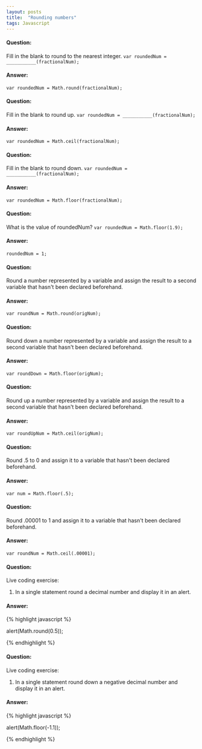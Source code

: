 ```yaml
---
layout: posts
title:  "Rounding numbers"
tags: Javascript
---
```


#### Question:
Fill in the blank to round to the nearest integer.
`var roundedNum = ___________(fractionalNum);`

#### Answer:
`var roundedNum = Math.round(fractionalNum);`

#### Question:
Fill in the blank to round up.
`var roundedNum = ___________(fractionalNum);`

#### Answer:
`var roundedNum = Math.ceil(fractionalNum);`

#### Question:
Fill in the blank to round down.
`var roundedNum = ___________(fractionalNum);`

#### Answer:
`var roundedNum = Math.floor(fractionalNum);`

#### Question:
What is the value of roundedNum?
`var roundedNum = Math.floor(1.9);`

#### Answer:
`roundedNum = 1;`

#### Question:
Round a number represented by a variable and assign the result to a second variable that hasn't been declared beforehand.

#### Answer:
`var roundNum = Math.round(origNum);`

#### Question:
Round down a number represented by a variable and assign the result to a second variable that hasn't been declared beforehand.

#### Answer:
`var roundDown = Math.floor(origNum);`

#### Question:
Round up a number represented by a variable and assign the result to a second variable that hasn't been declared beforehand.

#### Answer:
`var roundUpNum = Math.ceil(origNum);`

#### Question:
Round .5 to 0 and assign it to a variable that hasn't been declared beforehand.

#### Answer:
`var num = Math.floor(.5);`

#### Question:
Round .00001 to 1 and assign it to a variable that hasn't been declared beforehand.

#### Answer:
`var roundNum = Math.ceil(.00001);`

#### Question:
Live coding exercise:
1) In a single statement round a decimal number and display it in an alert.

#### Answer:
{% highlight javascript %}

alert(Math.round(0.5));

{% endhighlight %}

#### Question:
Live coding exercise:
1) In a single statement round down a negative decimal number and display it in an alert.

#### Answer:
{% highlight javascript %}

alert(Math.floor(-1.1));

{% endhighlight %}
